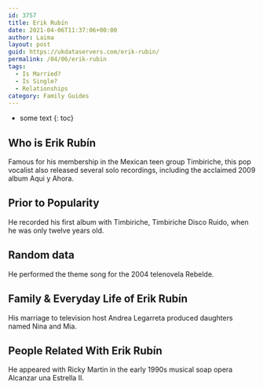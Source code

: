 ```yaml
---
id: 3757
title: Erik Rubín
date: 2021-04-06T11:37:06+00:00
author: Laima
layout: post
guid: https://ukdataservers.com/erik-rubin/
permalink: /04/06/erik-rubin
tags:
  - Is Married?
  - Is Single?
  - Relationships
category: Family Guides
---
```


* some text
{: toc}


## Who is Erik Rubín
                  
                  
                  
Famous for his membership in the Mexican teen group Timbiriche, this pop vocalist also released several solo recordings, including the acclaimed 2009 album Aqui y Ahora.
                  
              
            
              
            
                
                
                
## Prior to Popularity
                  
                  
                  
He recorded his first album with Timbiriche, Timbiriche Disco Ruido, when he was only twelve years old.
                  
              
            
              
            
                
                
                
## Random data
                  
                  
                  
He performed the theme song for the 2004 telenovela Rebelde.
                  
              
            
              
            
                
                
                
## Family & Everyday Life of Erik Rubín
                  
                  
                  
His marriage to television host Andrea Legarreta produced daughters named Nina and Mia.
                  
              
            
              
            
                
                
                
## People Related With Erik Rubín
                  
                  
                  
He appeared with Ricky Martin in the early 1990s musical soap opera Alcanzar una Estrella II.
                  
              
            
              
            
                
              
            
              
              
            
            
              
            
          
          
          